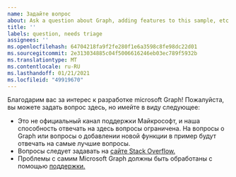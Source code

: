 ```yaml
---
name: Задайте вопрос
about: Ask a question about Graph, adding features to this sample, etc.
title: ''
labels: question, needs triage
assignees: ''
ms.openlocfilehash: 64704218fa9f2fe280f1e6a3598c8fe98dc22d01
ms.sourcegitcommit: 2e313034885c04f5006616246eb03ec789f5932b
ms.translationtype: MT
ms.contentlocale: ru-RU
ms.lasthandoff: 01/21/2021
ms.locfileid: "49919670"
---
```

Благодарим вас за интерес к разработке microsoft Graph! Пожалуйста, вы можете задать вопрос здесь, но имейте в виду следующее:

- Это не официальный канал поддержки Майкрософт, и наша способность отвечать на здесь вопросы ограничена. На вопросы о Graph или вопросы о добавлении новой функции в пример будут отвечать на самые лучшие вопросы.
- Вопросы следует задавать на [сайте Stack Overflow.](https://stackoverflow.com/questions/tagged/microsoft-graph)
- Проблемы с самим Microsoft Graph должны быть обработаны с помощью [поддержки.](https://developer.microsoft.com/graph/support)
